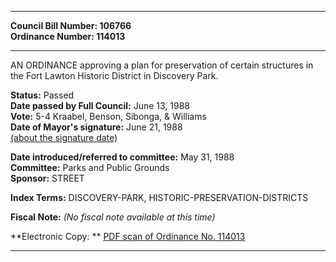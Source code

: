 * * * * *  
  
**Council Bill Number: [](#h0)[](#h2)106766**   
**Ordinance Number: 114013**  
  
* * * * *  
  
AN ORDINANCE approving a plan for preservation of certain structures in the Fort Lawton Historic District in Discovery Park.  
  
**Status:** Passed   
**Date passed by Full Council:** June 13, 1988   
**Vote:** 5-4 Kraabel, Benson, Sibonga, & Williams   
**Date of Mayor's signature:** June 21, 1988   
[(about the signature date)](/~public/approvaldate.htm)   
  
  
**Date introduced/referred to committee:** May 31, 1988   
**Committee:** Parks and Public Grounds   
**Sponsor:** STREET   
  
**Index Terms:** DISCOVERY-PARK, HISTORIC-PRESERVATION-DISTRICTS  
  
**Fiscal Note:** *(No fiscal note available at this time)*  
  
**Electronic Copy: ** [PDF scan of Ordinance No. 114013](/~archives/Ordinances/Ord_114013.pdf)  
  
* * * * *  
